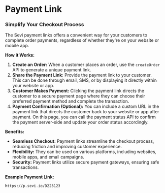 # Payment Link

### Simplify Your Checkout Process

The Sevi payment links offers a convenient way for your customers to complete order payments, regardless of whether they're on your website or mobile app.

**How it Works:**

1. **Create an Order:** When a customer places an order, use the `createOrder` API to generate a unique payment link.
2. **Share the Payment Link:**  Provide the payment link to your customer. This can be done through email, SMS, or by displaying it directly within your website or app.
3. **Customer Makes Payment:** Clicking the payment link directs the customer to a secure payment page where they can choose their preferred payment method and complete the transaction.
4. **Payment Confirmation (Optional):**  You can include a custom URL in the payment link that directs the customer back to your website or app after payment. On this page, you can call the payment status API to confirm the payment server-side and update your order status accordingly.

**Benefits:**

* **Seamless Checkout:** Payment links streamline the checkout process, reducing friction and improving customer experience.
* **Flexibility:**  They can be used on various platforms, including websites, mobile apps, and email campaigns.
* **Security:** Payment links utilize secure payment gateways, ensuring safe transactions.

**Example Payment Link:**

```
https://p.sevi.io/D223123
```
